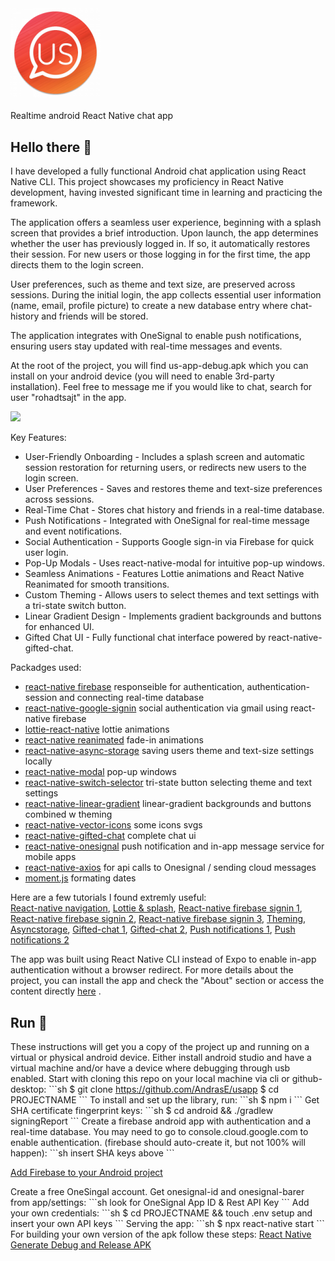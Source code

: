 ### ![](https://github.com/AndrasE/raw-readme/blob/main/us-readme.png?raw=true)

Realtime android React Native chat app

## Hello there 👋

I have developed a fully functional Android chat application using React Native CLI. This project showcases my proficiency in React Native development, having invested significant time in learning and practicing the framework.

The application offers a seamless user experience, beginning with a splash screen that provides a brief introduction. Upon launch, the app determines whether the user has previously logged in. If so, it automatically restores their session. For new users or those logging in for the first time, the app directs them to the login screen.

User preferences, such as theme and text size, are preserved across sessions. During the initial login, the app collects essential user information (name, email, profile picture) to create a new database entry where chat-history and friends will be stored.

The application integrates with OneSignal to enable push notifications, ensuring users stay updated with real-time messages and events.

At the root of the project, you will find us-app-debug.apk which you can install on your android device (you will need to enable 3rd-party installation). Feel free to message me if you would like to chat, search for user "rohadtsajt" in the app.

[![](https://github.com/AndrasE/raw-readme/blob/main/us-app-yt.gif?raw=true)](https://youtu.be/w_1VowseA3g?si=4nr223Uw9BDL2BHc)

Key Features:

- User-Friendly Onboarding - Includes a splash screen and automatic session restoration for returning users, or redirects new users to the login screen.
- User Preferences - Saves and restores theme and text-size preferences across sessions.
- Real-Time Chat - Stores chat history and friends in a real-time database.
- Push Notifications - Integrated with OneSignal for real-time message and event notifications.
- Social Authentication - Supports Google sign-in via Firebase for quick user login.
- Pop-Up Modals - Uses react-native-modal for intuitive pop-up windows.
- Seamless Animations - Features Lottie animations and React Native Reanimated for smooth transitions.
- Custom Theming - Allows users to select themes and text settings with a tri-state switch button.
- Linear Gradient Design - Implements gradient backgrounds and buttons for enhanced UI.
- Gifted Chat UI - Fully functional chat interface powered by react-native-gifted-chat.

Packadges used:

- [react-native firebase](https://rnfirebase.io/) responseible for authentication, authentication-session and connecting real-time database
- [react-native-google-signin](https://github.com/react-native-google-signin/google-signin) social authentication via gmail using react-native firebase
- [lottie-react-native](https://www.npmjs.com/package/lottie-react-native) lottie animations
- [react-native reanimated](https://docs.swmansion.com/react-native-reanimated/) fade-in animations
- [react-native-async-storage](https://www.npmjs.com/package/@react-native-async-storage/async-storage) saving users theme and text-size settings locally
- [react-native-modal](https://www.npmjs.com/package/react-native-modal) pop-up windows
- [react-native-switch-selector](https://www.npmjs.com/package/react-native-switch-selector) tri-state button selecting theme and text settings
- [react-native-linear-gradient](https://www.npmjs.com/package/react-native-linear-gradient) linear-gradient backgrounds and buttons combined w theming
- [react-native-vector-icons](https://www.npmjs.com/package/react-native-vector-icons) some icons svgs
- [react-native-gifted-chat](https://www.npmjs.com/package/react-native-gifted-chat?activeTab=versions) complete chat ui
- [react-native-onesignal](https://documentation.onesignal.com/docs/react-native-sdk-setup) push notification and in-app message service for mobile apps
- [react-native-axios](https://www.npmjs.com/package/react-native-axios) for api calls to Onesignal / sending cloud messages
- [moment.js](https://momentjs.com/) formating dates

Here are a few tutorials I found extremly useful:  
[React-native navigation](https://youtu.be/I7POH4acHV8?si=ujz9tW3-b0x1LFU8), [Lottie & splash](https://youtu.be/mZXCOdIFg6Q?si=KGwVJEzNPHA6h1a_), [React-native firebase signin 1](https://youtu.be/RkQpvlosGz0?si=jaUdyw3E8e13ly2e), [React-native firebase signin 2](https://youtu.be/8aARNaWR78Q?si=mJEqlk6ffdHqNXbN), [React-native firebase signin 3](https://youtu.be/RrGtyfo1wr0?si=_J5qp15yHs-VIO9Y), [Theming](https://youtu.be/km1qm1Zz2lY?si=owQr0aFeMmk6fvqH), [Asyncstorage](https://youtu.be/PRGHWgTydyQ?si=b-pveeF2814-PduM), [Gifted-chat 1](https://youtu.be/Z0riAoqXrwo?si=dMS8Pf6LkjIvFCZK), [Gifted-chat 2](https://youtu.be/Z0riAoqXrwo?si=dMS8Pf6LkjIvFCZK), [Push notifications 1](https://youtu.be/Qcxa6dxfUFo?si=xZ3G5Cg0_FpmAU9Q), [Push notifications 2](https://youtu.be/X5kjfW1rfig?si=dW8S6h1CiG63fEMC)

The app was built using React Native CLI instead of Expo to enable in-app authentication without a browser redirect. For more details about the project, you can install the app and check the "About" section or access the content directly [here](https://github.com/AndrasE/usapp/blob/main/src/screens/AboutMore.js) .

## Run 🚀 
These instructions will get you a copy of the project up and running on a virtual or physical android device. Either install android studio and have a virtual machine and/or have a device where debugging through usb enabled. Start with cloning this repo on your local machine via cli or github-desktop: \`\`\`sh $ git clone https://github.com/AndrasE/usapp $ cd PROJECTNAME \`\`\` To install and set up the library, run: \`\`\`sh $ npm i \`\`\` Get SHA certificate fingerprint keys: \`\`\`sh $ cd android && ./gradlew signingReport \`\`\` Create a firebase android app with authentication and a real-time database. You may need to go to console.cloud.google.com to enable authentication. (firebase should auto-create it, but not 100% will happen): \`\`\`sh insert SHA keys above \`\`\`

[Add Firebase to your Android project](https://firebase.google.com/docs/android/setup)

Create a free OneSingal account.
Get onesignal-id and onesignal-barer from app/settings:
\`\`\`sh look for OneSignal App ID & Rest API Key \`\`\`
Add your own credentials:
\`\`\`sh $ cd PROJECTNAME && touch .env setup and insert your own API keys \`\`\`
Serving the app:
\`\`\`sh $ npx react-native start \`\`\`
For building your own version of the apk follow these steps:
[React Native Generate Debug and Release APK](https://medium.com/geekculture/react-native-generate-apk-debug-and-release-apk-4e9981a2ea51)
